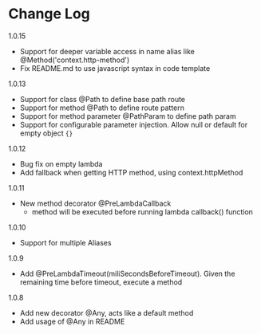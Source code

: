 # Change Log

1.0.15
* Support for deeper variable access in name alias like @Method('context.http-method')
* Fix README.md to use javascript syntax in code template

1.0.13
* Support for class @Path to define base path route
* Support for method @Path to define route pattern 
* Support for method parameter @PathParam to define path param
* Support for configurable parameter injection.  Allow null or default for empty object `{}`

1.0.12
* Bug fix on empty lambda
* Add fallback when getting HTTP method, using context.httpMethod

1.0.11
* New method decorator @PreLambdaCallback
    - method will be executed before running lambda callback() function

1.0.10
* Support for multiple Aliases

1.0.9
* Add @PreLambdaTimeout(miliSecondsBeforeTimeout). Given the remaining time before timeout, execute a method

1.0.8
* Add new decorator @Any, acts like a default method
* Add usage of @Any in README


